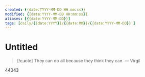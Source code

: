 ```yaml
---
created: {{date:YYYY-MM-DD HH:mm:ss}}
modified: {{date:YYYY-MM-DD HH:mm:ss}}
aliases: [{{date:YYYY-MM-DD}}]
tags: [daily/{{date:YYYY}}/{{date:MM}}/{{date:YYYY-MM-DD}} ]
---
```

# Untitled
 > [!quote] They can do all because they think they can.
> — Virgil




44343



















